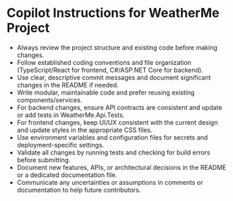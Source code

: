 # Copilot Instructions for WeatherMe Project

- Always review the project structure and existing code before making changes.
- Follow established coding conventions and file organization (TypeScript/React for frontend, C#/ASP.NET Core for backend).
- Use clear, descriptive commit messages and document significant changes in the README if needed.
- Write modular, maintainable code and prefer reusing existing components/services.
- For backend changes, ensure API contracts are consistent and update or add tests in WeatherMe.Api.Tests.
- For frontend changes, keep UI/UX consistent with the current design and update styles in the appropriate CSS files.
- Use environment variables and configuration files for secrets and deployment-specific settings.
- Validate all changes by running tests and checking for build errors before submitting.
- Document new features, APIs, or architectural decisions in the README or a dedicated documentation file.
- Communicate any uncertainties or assumptions in comments or documentation to help future contributors.
